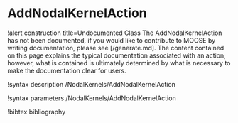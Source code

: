 <!-- MOOSE Documentation Stub: Remove this when content is added. -->

# AddNodalKernelAction

!alert construction title=Undocumented Class
The AddNodalKernelAction has not been documented, if you would like to contribute to MOOSE by writing
documentation, please see [/generate.md]. The content contained on this page explains the typical
documentation associated with an action; however, what is contained is ultimately determined by what
is necessary to make the documentation clear for users.

!syntax description /NodalKernels/AddNodalKernelAction

!syntax parameters /NodalKernels/AddNodalKernelAction

!bibtex bibliography
